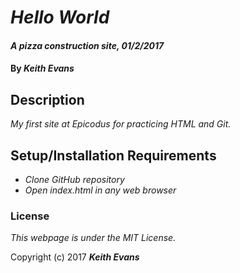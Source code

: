 # _Hello World_

#### _A pizza construction site, 01/2/2017_

#### By _**Keith Evans**_

## Description

_My first site at Epicodus for practicing HTML and Git._

## Setup/Installation Requirements

* _Clone GitHub repository_
* _Open index.html in any web browser_

### License

*This webpage is under the MIT License.*

Copyright (c) 2017 **_Keith Evans_**

